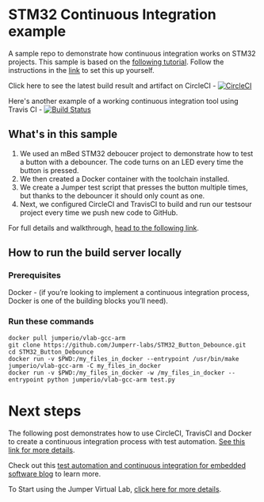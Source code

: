 # STM32 Continuous Integration example  
A sample repo to demonstrate how continuous integration works on STM32 projects. This sample is based on the [following tutorial](https://blog.jumper.io/stm32-continuous-integration/). Follow the instructions in the [link](https://blog.jumper.io/stm32-continuous-integration/) to set this up yourself.

Click here to see the latest build result and artifact on CircleCI - [![CircleCI](https://circleci.com/gh/Jumperr-labs/STM32_Button_Debounce.svg?style=svg)](https://circleci.com/gh/Jumperr-labs/STM32_Button_Debounce)

Here's another example of a working continuous integration tool using Travis CI - [![Build Status](https://travis-ci.org/Jumperr-labs/STM32_Button_Debounce.svg?branch=master)](https://travis-ci.org/Jumperr-labs/STM32_Button_Debounce)

## What's in this sample

1. We used an mBed STM32 deboucer project to demonstrate how to test a button with a debouncer. The code turns on an LED every time the button is pressed.
2. We then created a Docker container with the toolchain installed.
3. We create a Jumper test script that presses the button multiple times, but thanks to the debouncer it should only count as one.
4. Next, we configured CircleCI and TravisCI to build and run our testsour project every time we push new code to GitHub.

For full details and walkthrough, [head to the following link](https://blog.jumper.io/stm32-continuous-integration/).

## How to run the build server locally

### Prerequisites
Docker - (if you’re looking to implement a continuous integration process, Docker is one of the building blocks you’ll need).

### Run these commands
```
docker pull jumperio/vlab-gcc-arm
git clone https://github.com/Jumperr-labs/STM32_Button_Debounce.git
cd STM32_Button_Debounce
docker run -v $PWD:/my_files_in_docker --entrypoint /usr/bin/make jumperio/vlab-gcc-arm -C my_files_in_docker
docker run -v $PWD:/my_files_in_docker -w /my_files_in_docker --entrypoint python jumperio/vlab-gcc-arm test.py
```

# Next steps

The following post demonstrates how to use CircleCI, TravisCI and Docker to create a continuous integration process with test automation. [See this link for more details](https://blog.jumper.io/stm32-continuous-integration/).

Check out this [test automation and continuous integration for embedded software blog](https://blog.jumper.io) to learn more.

To Start using the Jumper Virtual Lab, [click here for more details](https://jumper.io).
